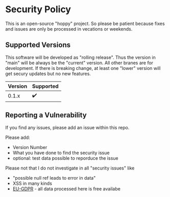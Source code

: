 # Security Policy

This is an open-source "hoppy" project. So please be patient because fixes and issues 
are only be processed in vecations or weekends.

## Supported Versions

This software will be developed as "rolling release". Thus the version in "main"
will be always be the "current" version. All other branes are for development.
If there is breaking change, at least one "lower" version will get
secury updates but no new features.

| Version | Supported          |
| ------- | ------------------ |
| 0.1.x   | :heavy_check_mark: |

## Reporting a Vulnerability

If you find any issues, please add an issue within this repo.

Please add:
* Version Number
* What you have done to find the security issue
* optional: test data possible to reporduce the issue

Please not that I do not investigate in all "security issues" like
* "possible null ref leads to error in data"
* XSS in many kinds
* [EU-GDPR](https://eur-lex.europa.eu/legal-content/EN/ALL/?uri=celex%3A32016R0679) - all data processed here is free availabe
